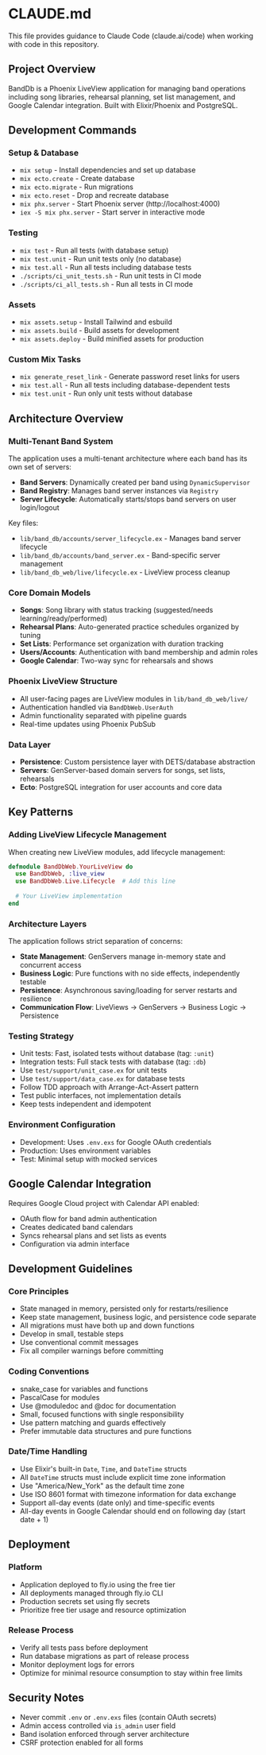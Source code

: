 # CLAUDE.md

This file provides guidance to Claude Code (claude.ai/code) when working with code in this repository.

## Project Overview

BandDb is a Phoenix LiveView application for managing band operations including song libraries, rehearsal planning, set list management, and Google Calendar integration. Built with Elixir/Phoenix and PostgreSQL.

## Development Commands

### Setup & Database
- `mix setup` - Install dependencies and set up database
- `mix ecto.create` - Create database
- `mix ecto.migrate` - Run migrations
- `mix ecto.reset` - Drop and recreate database
- `mix phx.server` - Start Phoenix server (http://localhost:4000)
- `iex -S mix phx.server` - Start server in interactive mode

### Testing
- `mix test` - Run all tests (with database setup)
- `mix test.unit` - Run unit tests only (no database)
- `mix test.all` - Run all tests including database tests
- `./scripts/ci_unit_tests.sh` - Run unit tests in CI mode
- `./scripts/ci_all_tests.sh` - Run all tests in CI mode

### Assets
- `mix assets.setup` - Install Tailwind and esbuild
- `mix assets.build` - Build assets for development
- `mix assets.deploy` - Build minified assets for production

### Custom Mix Tasks
- `mix generate_reset_link` - Generate password reset links for users
- `mix test.all` - Run all tests including database-dependent tests
- `mix test.unit` - Run only unit tests without database

## Architecture Overview

### Multi-Tenant Band System
The application uses a multi-tenant architecture where each band has its own set of servers:
- **Band Servers**: Dynamically created per band using `DynamicSupervisor`
- **Band Registry**: Manages band server instances via `Registry`
- **Server Lifecycle**: Automatically starts/stops band servers on user login/logout

Key files:
- `lib/band_db/accounts/server_lifecycle.ex` - Manages band server lifecycle
- `lib/band_db/accounts/band_server.ex` - Band-specific server management
- `lib/band_db_web/live/lifecycle.ex` - LiveView process cleanup

### Core Domain Models
- **Songs**: Song library with status tracking (suggested/needs learning/ready/performed)
- **Rehearsal Plans**: Auto-generated practice schedules organized by tuning
- **Set Lists**: Performance set organization with duration tracking
- **Users/Accounts**: Authentication with band membership and admin roles
- **Google Calendar**: Two-way sync for rehearsals and shows

### Phoenix LiveView Structure
- All user-facing pages are LiveView modules in `lib/band_db_web/live/`
- Authentication handled via `BandDbWeb.UserAuth`
- Admin functionality separated with pipeline guards
- Real-time updates using Phoenix PubSub

### Data Layer
- **Persistence**: Custom persistence layer with DETS/database abstraction
- **Servers**: GenServer-based domain servers for songs, set lists, rehearsals
- **Ecto**: PostgreSQL integration for user accounts and core data

## Key Patterns

### Adding LiveView Lifecycle Management
When creating new LiveView modules, add lifecycle management:
```elixir
defmodule BandDbWeb.YourLiveView do
  use BandDbWeb, :live_view
  use BandDbWeb.Live.Lifecycle  # Add this line
  
  # Your LiveView implementation
end
```

### Architecture Layers
The application follows strict separation of concerns:
- **State Management**: GenServers manage in-memory state and concurrent access
- **Business Logic**: Pure functions with no side effects, independently testable
- **Persistence**: Asynchronous saving/loading for server restarts and resilience
- **Communication Flow**: LiveViews → GenServers → Business Logic → Persistence

### Testing Strategy
- Unit tests: Fast, isolated tests without database (tag: `:unit`)
- Integration tests: Full stack tests with database (tag: `:db`)
- Use `test/support/unit_case.ex` for unit tests
- Use `test/support/data_case.ex` for database tests
- Follow TDD approach with Arrange-Act-Assert pattern
- Test public interfaces, not implementation details
- Keep tests independent and idempotent

### Environment Configuration
- Development: Uses `.env.exs` for Google OAuth credentials
- Production: Uses environment variables
- Test: Minimal setup with mocked services

## Google Calendar Integration

Requires Google Cloud project with Calendar API enabled:
- OAuth flow for band admin authentication
- Creates dedicated band calendars
- Syncs rehearsal plans and set lists as events
- Configuration via admin interface

## Development Guidelines

### Core Principles
- State managed in memory, persisted only for restarts/resilience
- Keep state management, business logic, and persistence code separate
- All migrations must have both up and down functions
- Develop in small, testable steps
- Use conventional commit messages
- Fix all compiler warnings before committing

### Coding Conventions
- snake_case for variables and functions
- PascalCase for modules
- Use @moduledoc and @doc for documentation
- Small, focused functions with single responsibility
- Use pattern matching and guards effectively
- Prefer immutable data structures and pure functions

### Date/Time Handling
- Use Elixir's built-in `Date`, `Time`, and `DateTime` structs
- All `DateTime` structs must include explicit time zone information
- Use "America/New_York" as the default time zone
- Use ISO 8601 format with timezone information for data exchange
- Support all-day events (date only) and time-specific events
- All-day events in Google Calendar should end on following day (start date + 1)

## Deployment

### Platform
- Application deployed to fly.io using the free tier
- All deployments managed through fly.io CLI
- Production secrets set using fly secrets
- Prioritize free tier usage and resource optimization

### Release Process
- Verify all tests pass before deployment
- Run database migrations as part of release process
- Monitor deployment logs for errors
- Optimize for minimal resource consumption to stay within free limits

## Security Notes

- Never commit `.env` or `.env.exs` files (contain OAuth secrets)
- Admin access controlled via `is_admin` user field
- Band isolation enforced through server architecture
- CSRF protection enabled for all forms